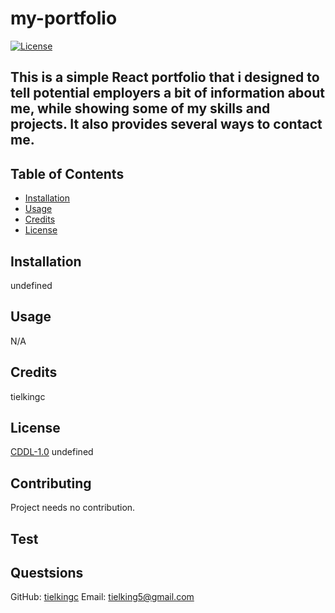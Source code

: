 
  # my-portfolio

  [![License](https://img.shields.io/badge/License-CDDL-1.0-blue.svg)](https://opensource.org/licenses/CDDL-1.0)

  ## This is a simple React portfolio that i designed to tell potential employers a bit of information about me, while showing some of my skills and projects. It also provides several ways to contact me.

  ## Table of Contents

  * [Installation](#installation)
  * [Usage](#usage)
  * [Credits](#credits)
  * [License](#license)
  
  ## Installation
  undefined

  ## Usage
  N/A

  ## Credits
  tielkingc

  ## License
  [CDDL-1.0](https://opensource.org/licenses/CDDL-1.0)
  undefined

  ## Contributing
  Project needs no contribution.

  ## Test
  

  ## Questsions
  GitHub: [tielkingc](https://github.com/tielkingc)
  Email: tielking5@gmail.com

  
